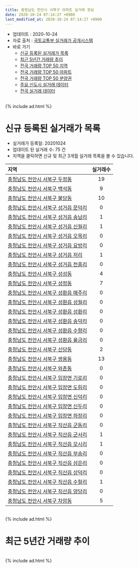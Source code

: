 ```yaml
---
title: 충청남도 천안시 서북구 아파트 실거래 정보
date: 2020-10-24 07:14:27 +0900
last_modified_at: 2020-10-24 07:14:27 +0900
---
```


* 업데이트 : 2020-10-24
* 자료 출처 : [국토교통부 실거래가 공개시스템](http://rt.molit.go.kr)
* 바로 가기
    * [신규 등록된 실거래가 목록](#신규-등록된-실거래가-목록)
    * [최근 5년간 거래량 추이](#최근-5년간-거래량-추이)
    * [전국 거래량 TOP 50 지역](https://inasie.github.io/apt-trade-info/최근-3개월-전국에서-가장-거래가-많이-발생한-지역)
    * [전국 거래량 TOP 50 아파트](https://inasie.github.io/apt-trade-info/최근-3개월-전국에서-가장-거래가-많이-발생한-아파트)
    * [전국 거래량 TOP 50 분양권](https://inasie.github.io/apt-trade-info/최근-3개월-전국에서-가장-거래가-많이-발생한-분양권)
    * [주요 신도시 실거래 데이터](https://inasie.github.io/apt-trade-info/주요-신도시)
    * [전국 실거래 데이터](https://inasie.github.io/apt-trade-info/전국)

<br>
{% include ad.html %}
<br>

# 신규 등록된 실거래가 목록
* 실거래가 등록일: 20201024
* 업데이트 된 실거래 수: 75 건
* 지역을 클릭하면 신규 및 최근 3개월 실거래 목록을 볼 수 있습니다.


|지역|실거래수|
|:---|:---:|
|[충청남도 천안시 서북구 두정동](https://inasie.github.io/apt-trade-info/충청남도-천안시-서북구-두정동)|19|
|[충청남도 천안시 서북구 백석동](https://inasie.github.io/apt-trade-info/충청남도-천안시-서북구-백석동)|9|
|[충청남도 천안시 서북구 불당동](https://inasie.github.io/apt-trade-info/충청남도-천안시-서북구-불당동)|10|
|[충청남도 천안시 서북구 성거읍 문덕리](https://inasie.github.io/apt-trade-info/충청남도-천안시-서북구-성거읍-문덕리)|0|
|[충청남도 천안시 서북구 성거읍 송남리](https://inasie.github.io/apt-trade-info/충청남도-천안시-서북구-성거읍-송남리)|1|
|[충청남도 천안시 서북구 성거읍 신월리](https://inasie.github.io/apt-trade-info/충청남도-천안시-서북구-성거읍-신월리)|1|
|[충청남도 천안시 서북구 성거읍 오목리](https://inasie.github.io/apt-trade-info/충청남도-천안시-서북구-성거읍-오목리)|0|
|[충청남도 천안시 서북구 성거읍 요방리](https://inasie.github.io/apt-trade-info/충청남도-천안시-서북구-성거읍-요방리)|0|
|[충청남도 천안시 서북구 성거읍 저리](https://inasie.github.io/apt-trade-info/충청남도-천안시-서북구-성거읍-저리)|1|
|[충청남도 천안시 서북구 성거읍 천흥리](https://inasie.github.io/apt-trade-info/충청남도-천안시-서북구-성거읍-천흥리)|0|
|[충청남도 천안시 서북구 성성동](https://inasie.github.io/apt-trade-info/충청남도-천안시-서북구-성성동)|4|
|[충청남도 천안시 서북구 성정동](https://inasie.github.io/apt-trade-info/충청남도-천안시-서북구-성정동)|7|
|[충청남도 천안시 서북구 성환읍 매주리](https://inasie.github.io/apt-trade-info/충청남도-천안시-서북구-성환읍-매주리)|0|
|[충청남도 천안시 서북구 성환읍 성월리](https://inasie.github.io/apt-trade-info/충청남도-천안시-서북구-성환읍-성월리)|0|
|[충청남도 천안시 서북구 성환읍 성환리](https://inasie.github.io/apt-trade-info/충청남도-천안시-서북구-성환읍-성환리)|0|
|[충청남도 천안시 서북구 성환읍 송덕리](https://inasie.github.io/apt-trade-info/충청남도-천안시-서북구-성환읍-송덕리)|0|
|[충청남도 천안시 서북구 성환읍 수향리](https://inasie.github.io/apt-trade-info/충청남도-천안시-서북구-성환읍-수향리)|0|
|[충청남도 천안시 서북구 성환읍 율금리](https://inasie.github.io/apt-trade-info/충청남도-천안시-서북구-성환읍-율금리)|0|
|[충청남도 천안시 서북구 신당동](https://inasie.github.io/apt-trade-info/충청남도-천안시-서북구-신당동)|2|
|[충청남도 천안시 서북구 쌍용동](https://inasie.github.io/apt-trade-info/충청남도-천안시-서북구-쌍용동)|13|
|[충청남도 천안시 서북구 와촌동](https://inasie.github.io/apt-trade-info/충청남도-천안시-서북구-와촌동)|0|
|[충청남도 천안시 서북구 입장면 기로리](https://inasie.github.io/apt-trade-info/충청남도-천안시-서북구-입장면-기로리)|0|
|[충청남도 천안시 서북구 입장면 도림리](https://inasie.github.io/apt-trade-info/충청남도-천안시-서북구-입장면-도림리)|0|
|[충청남도 천안시 서북구 입장면 신덕리](https://inasie.github.io/apt-trade-info/충청남도-천안시-서북구-입장면-신덕리)|0|
|[충청남도 천안시 서북구 입장면 신두리](https://inasie.github.io/apt-trade-info/충청남도-천안시-서북구-입장면-신두리)|0|
|[충청남도 천안시 서북구 입장면 하장리](https://inasie.github.io/apt-trade-info/충청남도-천안시-서북구-입장면-하장리)|0|
|[충청남도 천안시 서북구 직산읍 군동리](https://inasie.github.io/apt-trade-info/충청남도-천안시-서북구-직산읍-군동리)|0|
|[충청남도 천안시 서북구 직산읍 군서리](https://inasie.github.io/apt-trade-info/충청남도-천안시-서북구-직산읍-군서리)|1|
|[충청남도 천안시 서북구 직산읍 모시리](https://inasie.github.io/apt-trade-info/충청남도-천안시-서북구-직산읍-모시리)|1|
|[충청남도 천안시 서북구 직산읍 부송리](https://inasie.github.io/apt-trade-info/충청남도-천안시-서북구-직산읍-부송리)|0|
|[충청남도 천안시 서북구 직산읍 삼은리](https://inasie.github.io/apt-trade-info/충청남도-천안시-서북구-직산읍-삼은리)|0|
|[충청남도 천안시 서북구 직산읍 상덕리](https://inasie.github.io/apt-trade-info/충청남도-천안시-서북구-직산읍-상덕리)|0|
|[충청남도 천안시 서북구 직산읍 수헐리](https://inasie.github.io/apt-trade-info/충청남도-천안시-서북구-직산읍-수헐리)|1|
|[충청남도 천안시 서북구 직산읍 양당리](https://inasie.github.io/apt-trade-info/충청남도-천안시-서북구-직산읍-양당리)|0|
|[충청남도 천안시 서북구 차암동](https://inasie.github.io/apt-trade-info/충청남도-천안시-서북구-차암동)|5|


<br>
{% include ad.html %}
<br>

# 최근 5년간 거래량 추이


<div style="width:100%;">
    <canvas id="deal_progress" height="200"></canvas>
</div>

<script>
new Chart(document.getElementById("deal_progress"), {
    type: 'line',
    data: {
        labels: ['201510','201511','201512','201601','201602','201603','201604','201605','201606','201607','201608','201609','201610','201611','201612','201701','201702','201703','201704','201705','201706','201707','201708','201709','201710','201711','201712','201801','201802','201803','201804','201805','201806','201807','201808','201809','201810','201811','201812','201901','201902','201903','201904','201905','201906','201907','201908','201909','201910','201911','201912','202001','202002','202003','202004','202005','202006','202007','202008','202009','202010'],
        datasets: [{
            label: '매매',
            pointRadius: 1,
            data: [448, 403, 313, 297, 277, 339, 329, 345, 347, 374, 392, 384, 457, 358, 369, 315, 419, 453, 394, 403, 520, 469, 403, 470, 386, 445, 392, 521, 494, 729, 520, 454, 446, 367, 422, 531, 834, 786, 514, 647, 556, 653, 539, 527, 590, 720, 754, 752, 1145, 1591, 1506, 930, 1207, 797, 786, 1058, 1974, 1264, 871, 1109, 447],
            borderColor: "rgba(255, 201, 14, 1)",
            backgroundColor: "rgba(255, 201, 14, 0.5)",
            fill: false,
            lineTension: 0
        },{
            label: '전월세',
            pointRadius: 1,
            data: [536, 464, 524, 607, 699, 759, 607, 556, 559, 479, 502, 550, 670, 589, 603, 652, 838, 699, 622, 592, 654, 679, 618, 616, 530, 628, 722, 774, 752, 793, 779, 714, 605, 560, 526, 516, 618, 522, 624, 835, 794, 753, 649, 603, 806, 888, 696, 648, 790, 805, 1017, 975, 936, 830, 961, 878, 901, 1919, 830, 583, 254],
            borderColor: "rgba(0, 141, 185, 1)",
            backgroundColor: "rgba(0, 141, 185, 0.5)",
            fill: false,
            lineTension: 0
        }
        ]
    },
    options: {
        responsive: true,
        title: {
            display: false
        },
        tooltips: {
            mode: 'index',
            intersect: false
        },
        hover: {
            mode: 'nearest',
            intersect: true
        },
        scales: {
            xAxes: [{
                display: true,
                scaleLabel: {
                    display: true,
                    labelString: '년/월'
                }
            }],
            yAxes: [{
                display: true,
                ticks: {
                    suggestedMin: 0,
                },
                scaleLabel: {
                    display: true,
                    labelString: '실거래 수'
                }
            }]
        }
    }
});

</script>


<br>
{% include ad.html %}
<br>

